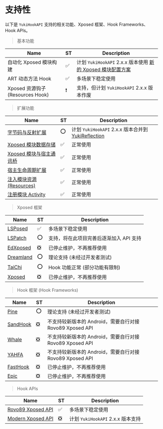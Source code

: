 # 支持性

以下是 `YukiHookAPI` 支持的相关功能、Xposed 框架、Hook Frameworks、Hook APIs。

> 基本功能

| Name                             | ST  | Description                                                                                                   |
| -------------------------------- | --- | ------------------------------------------------------------------------------------------------------------- |
| 自动化 Xposed 模块构建           | ✅   | 计划 `YukiHookAPI` 2.x.x 版本使用 [新的 Xposed 模块配置方案](https://github.com/fankes/YukiHookAPI/issues/49) |
| ART 动态方法 Hook                | ✅   | 多场景下稳定使用                                                                                              |
| Xposed 资源钩子 (Resources Hook) | ❗   | 支持，但计划 `YukiHookAPI` 2.x.x 版本作废                                                                     |

> 扩展功能

| Name                                                                                   | ST  | Description                                                                                    |
| -------------------------------------------------------------------------------------- | --- | ---------------------------------------------------------------------------------------------- |
| [字节码与反射扩展](../api/special-features/reflection)                                 | ⭕   | 计划 `YukiHookAPI` 2.x.x 版本合并到 [YukiReflection](https://github.com/fankes/YukiReflection) |
| [Xposed 模块数据存储](../api/special-features/xposed-storage)                          | ✅   | 正常使用                                                                                       |
| [Xposed 模块与宿主通讯桥](../api/special-features/xposed-channel)                      | ✅   | 正常使用                                                                                       |
| [宿主生命周期扩展](../api/special-features/host-lifecycle)                             | ✅   | 正常使用                                                                                       |
| [注入模块资源 (Resources)](../api/special-features/host-inject#注入模块资源-resources) | ✅   | 正常使用                                                                                       |
| [注册模块 Activity](../api/special-features/host-inject#注册模块-activity)             | ✅   | 正常使用                                                                                       |

> Xposed 框架

| Name                                                 | ST  | Description                             |
| ---------------------------------------------------- | --- | --------------------------------------- |
| [LSPosed](https://github.com/LSPosed/LSPosed)        | ✅   | 多场景下稳定使用                        |
| [LSPatch](https://github.com/LSPosed/LSPatch)        | ⭕   | 支持，将在此项目完善后逐渐加入 API 支持 |
| [EdXposed](https://github.com/ElderDrivers/EdXposed) | ❎   | 已停止维护，不再推荐使用                |
| [Dreamland](https://github.com/canyie/Dreamland)     | ⭕   | 理论支持 (未经过开发者测试)             |
| [TaiChi](https://github.com/taichi-framework/TaiChi) | ⭕   | Hook 功能正常 (部分功能有限制)          |
| [Xposed](https://github.com/rovo89/Xposed)           | ❎   | 已停止维护，不再推荐使用                |

> Hook 框架 (Hook Frameworks)

| Name                                                      | ST  | Description                                              |
| --------------------------------------------------------- | --- | -------------------------------------------------------- |
| [Pine](https://github.com/canyie/pine)                    | ⭕   | 理论支持 (未经过开发者测试)                              |
| [SandHook](https://github.com/asLody/SandHook)            | ❎   | 不支持较新版本的 Android，需要自行对接 Rovo89 Xposed API |
| [Whale](https://github.com/asLody/whale)                  | ❎   | 不支持较新版本的 Android，需要自行对接 Rovo89 Xposed API |
| [YAHFA](https://github.com/PAGalaxyLab/YAHFA)             | ❎   | 不支持较新版本的 Android，需要自行对接 Rovo89 Xposed API |
| [FastHook](https://github.com/turing-technician/FastHook) | ❎   | 已停止维护，不再推荐使用                                 |
| [Epic](https://github.com/tiann/epic)                     | ❎   | 已停止维护，不再推荐使用                                 |

> Hook APIs

| Name                                              | ST  | Description                       |
| ------------------------------------------------- | --- | --------------------------------- |
| [Rovo89 Xposed API](https://api.xposed.info/)     | ✅   | 多场景下稳定使用                  |
| [Modern Xposed API](https://github.com/libxposed) | ❎   | 计划 `YukiHookAPI` 2.x.x 版本支持 |